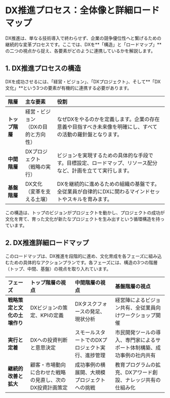 # DX推進プロセス：全体像と詳細ロードマップ

DX推進は、単なる技術導入で終わらせず、企業の競争優位性へと繋げるための継続的な変革プロセスです。ここでは、DXを**「構造」と「ロードマップ」**の二つの視点から捉え、各要素がどのように連携しているかを解説します。

## 1. DX推進プロセスの構造

DXを成功させるには、「経営・ビジョン」、「DXプロジェクト」、そして**「DX文化」**という3つの要素が有機的に連携する必要があります。

| 階層 | 主な要素 | 役割 |
| :--- | :--- | :--- |
| **トップ階層** | 経営・ビジョン<br>（DXの目的と方向性） | なぜDXをやるのかを定義します。企業の存在意義や目指すべき未来像を明確にし、すべての活動の羅針盤となります。 |
| **中間階層** | DXプロジェクト<br>（戦略の実行） | ビジョンを実現するための具体的な手段です。目標設定、ロードマップ、リソース配分など、計画を立てて実行します。 |
| **基盤階層** | DX文化<br>（変革を支える土壌） | DXを継続的に進めるための組織の基盤です。全従業員が自律的にDXに関わるマインドセットやスキルを育みます。 |

この構造は、トップのビジョンがプロジェクトを動かし、プロジェクトの成功が文化を育て、育った文化が新たなプロジェクトを生み出すという循環構造を持っています。

## 2. DX推進詳細ロードマップ

このロードマップは、DX推進を段階的に進め、文化育成を各フェーズに組み込むための具体的なアクションプランです。各フェーズには、構造の3つの階層（トップ、中間、基盤）の視点を取り入れています。

| フェーズ | トップ階層の視点 | 中間階層の視点 | 基盤階層の視点 |
| :--- | :--- | :--- | :--- |
| **戦略策定と文化の土壌作り** | DXビジョンの策定、KPIの定義 | DXタスクフォースの発足、現状分析 | 経営陣によるビジョン共有、全従業員向けワークショップ開催 |
| **実行と定着** | DXへの投資判断と意思決定 | スモールスタートでのDXプロジェクト実行、進捗管理 | 市民開発ツールの導入、専門家によるサポート体制構築、成功事例の社内共有 |
| **継続的改善と拡大** | 顧客・市場動向に合わせた戦略の見直し、次のDX投資計画策定 | 成功事例の横展開、大規模プロジェクトへの挑戦 | 教育プログラムの拡充、DXアワード創設、ナレッジ共有の仕組み化 |